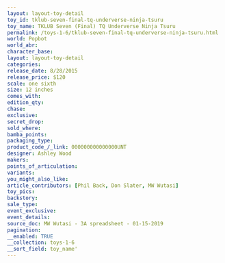 ```yaml
---
layout: layout-toy-detail 
toy_id: tklub-seven-final-tq-underverse-ninja-tsuru
toy_name: TKLUB Seven (Final) TQ Underverse Ninja Tsuru
permalink: /toys-1-6/tklub-seven-final-tq-underverse-ninja-tsuru.html
world: Popbot
world_abr: 
character_base: 
layout: layout-toy-detail
categories: 
release_date: 8/28/2015
release_price: $120 
scale: one sixth
size: 12 inches
comes_with: 
edition_qty: 
chase: 
exclusive: 
secret_drop: 
sold_where: 
bamba_points: 
packaging_type: 
product_code_/_link: 000000000000000UNT
designer: Ashley Wood
makers: 
points_of_articulation: 
variants: 
you_might_also_like: 
article_contributors: [Phil Back, Don Slater, MW Wutasi]
toy_pics: 
backstory: 
sale_type: 
event_exclusive: 
event_details: 
source_doc: MW Wutasi - 3A spreadsheet - 01-15-2019
pagination: 
__enabled: TRUE
__collection: toys-1-6
__sort_field: toy_name'
---
```

